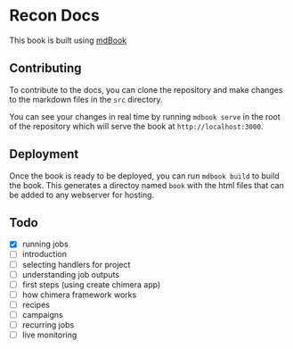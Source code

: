 # Recon Docs

This book is built using [mdBook](https://github.com/rust-lang/mdBook)

## Contributing 

To contribute to the docs, you can clone the repository and make changes to the markdown files in the `src` directory. 

You can see your changes in real time by running `mdbook serve` in the root of the repository which will serve the book at `http://localhost:3000`.

## Deployment 

Once the book is ready to be deployed, you can run `mdbook build` to build the book. This generates a directoy named `book` with the html files that can be added to any webserver for hosting. 

## Todo

- [x] running jobs
- [ ] introduction
- [ ] selecting handlers for project
- [ ] understanding job outputs
- [ ] first steps (using create chimera app)
- [ ] how chimera framework works
- [ ] recipes
- [ ] campaigns
- [ ] recurring jobs
- [ ] live monitoring
